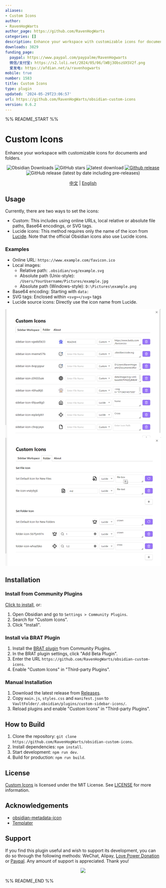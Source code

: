 ```yaml
---
aliases:
- Custom Icons
author:
- RavenHogWarts
author_page: https://github.com/RavenHogWarts
categories: []
description: Enhance your workspace with customizable icons for documents and folders.
downloads: 3829
funding_page:
  paypal: https://www.paypal.com/paypalme/RavenHogwarts
  微信/支付宝: https://s2.loli.net/2024/05/06/lWBj3ObszUXSV2f.png
  爱发电: https://afdian.net/a/ravenhogwarts
mobile: true
number: 1583
title: Custom Icons
type: plugin
updated: '2024-05-29T23:06:57'
url: https://github.com/RavenHogWarts/obsidian-custom-icons
version: 0.6.2
---
```


%% README_START %%

# Custom Icons

Enhance your workspace with customizable icons for documents and folders.

<div align="center">

![Obsidian Downloads](https://img.shields.io/badge/dynamic/json?logo=obsidian&color=%23483699&label=downloads&query=%24%5B%22custom-sidebar-icons%22%5D.downloads&url=https%3A%2F%2Fraw.githubusercontent.com%2Fobsidianmd%2Fobsidian-releases%2Fmaster%2Fcommunity-plugin-stats.json)
![GitHub stars](https://img.shields.io/github/stars/RavenHogWarts/obsidian-custom-icons?style=flat)
![latest download](https://img.shields.io/github/downloads/RavenHogWarts/obsidian-custom-icons/latest/total?style=plastic)
[![Github release](https://img.shields.io/github/manifest-json/v/RavenHogWarts/obsidian-custom-icons?color=blue)](https://github.com/RavenHogWarts/obsidian-custom-icons/releases/latest)
![GitHub release (latest by date including pre-releases)](https://img.shields.io/github/v/release/RavenHogWarts/obsidian-custom-icons?include_prereleases&label=BRAT%20beta)

[中文](https://github.com/RavenHogWarts/obsidian-custom-icons/blob/master/README_ZH.md) | [English](README.md)

</div>

## Usage

Currently, there are two ways to set the icons:

- Custom: This includes using online URLs, local relative or absolute file paths, Base64 encodings, or SVG tags.
- Lucide icons: This method requires only the name of the icon from [Lucide](https://lucide.dev/icons/). Note that the official Obsidian icons also use Lucide icons.

### Examples

- Online URL: `https://www.example.com/favicon.ico`
- Local images:
  - Relative path: `.obsidian/svg/example.svg`
  - Absolute path (Unix-style): `/Users/YourUsername/Pictures/example.jpg`
  - Absolute path (Windows-style): `D:\Pictures\example.png`
- Base64 encoding: Starting with `data:`
- SVG tags: Enclosed within `<svg></svg>` tags
- Lucide source icons: Directly use the icon name from Lucide.

![Usage](https://raw.githubusercontent.com/RavenHogWarts/obsidian-custom-icons/HEAD/attachment/Usage_EN.png)

## Installation

### Install from Community Plugins

[Click to install](obsidian://show-plugin?id=custom-sidebar-icons), or:

1. Open Obsidian and go to `Settings > Community Plugins`.
2. Search for "Custom Icons".
3. Click "Install".

### Install via BRAT Plugin

1. Install the [BRAT plugin](obsidian://show-plugin?id=obsidian42-brat) from Community Plugins.
2. In the BRAT plugin settings, click "Add Beta Plugin".
3. Enter the URL `https://github.com/RavenHogWarts/obsidian-custom-icons`.
4. Enable "Custom Icons" in "Third-party Plugins".

### Manual Installation

1. Download the latest release from [Releases](https://github.com/RavenHogWarts/obsidian-custom-icons/releases/latest).
2. Copy `main.js`, `styles.css` and `manifest.json` to `VaultFolder/.obsidian/plugins/custom-sidebar-icons/`.
3. Reload plugins and enable "Custom Icons" in "Third-party Plugins".

## How to Build

1. Clone the repository: `git clone https://github.com/RavenHogWarts/obsidian-custom-icons`.
2. Install dependencies: `npm install`.
3. Start development: `npm run dev`.
4. Build for production: `npm run build`.

## License

[Custom Icons](https://github.com/RavenHogWarts/obsidian-custom-icons) is licensed under the MIT License. See [LICENSE](https://github.com/RavenHogWarts/obsidian-custom-icons/blob/master/LICENSE) for more information.

## Acknowledgements

- [obsidian-metadata-icon](https://github.com/Benature/obsidian-metadata-icon)
- [Templater](https://github.com/SilentVoid13/Templater)

## Support

If you find this plugin useful and wish to support its development, you can do so through the following methods: WeChat, Alipay, [Love Power Donation](https://afdian.net/a/ravenhogwarts) or [Paypal](https://www.paypal.com/paypalme/RavenHogwarts). Any amount of support is appreciated. Thank you!

<p align="center">
<img src="https://s2.loli.net/2024/05/06/lWBj3ObszUXSV2f.png" width="500px">
</p>

%% README_END %%